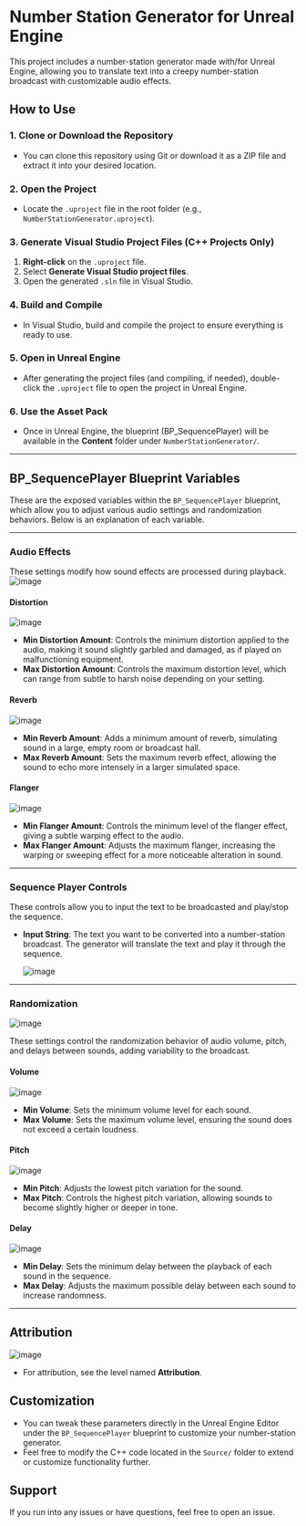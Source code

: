 # Number Station Generator for Unreal Engine

This project includes a number-station generator made with/for Unreal Engine, allowing you to translate text into a creepy number-station broadcast with customizable audio effects.

## How to Use

### 1. Clone or Download the Repository
- You can clone this repository using Git or download it as a ZIP file and extract it into your desired location.

### 2. Open the Project
- Locate the `.uproject` file in the root folder (e.g., `NumberStationGenerator.uproject`).

### 3. Generate Visual Studio Project Files (C++ Projects Only)
1. **Right-click** on the `.uproject` file.
2. Select **Generate Visual Studio project files**.
3. Open the generated `.sln` file in Visual Studio.

### 4. Build and Compile
- In Visual Studio, build and compile the project to ensure everything is ready to use.

### 5. Open in Unreal Engine
- After generating the project files (and compiling, if needed), double-click the `.uproject` file to open the project in Unreal Engine.

### 6. Use the Asset Pack
- Once in Unreal Engine, the blueprint (BP_SequencePlayer) will be available in the **Content** folder under `NumberStationGenerator/`.

---

## **BP_SequencePlayer Blueprint Variables**

These are the exposed variables within the `BP_SequencePlayer` blueprint, which allow you to adjust various audio settings and randomization behaviors. Below is an explanation of each variable.

---

### **Audio Effects**
These settings modify how sound effects are processed during playback.
![image](https://github.com/user-attachments/assets/44697118-92f9-4602-b030-022bef757fad)

#### Distortion
 ![image](https://github.com/user-attachments/assets/4d6f73ec-6024-4077-8e8f-bda7e0bc162f)
- **Min Distortion Amount**: Controls the minimum distortion applied to the audio, making it sound slightly garbled and damaged, as if played on malfunctioning equipment.
- **Max Distortion Amount**: Controls the maximum distortion level, which can range from subtle to harsh noise depending on your setting.

#### Reverb
![image](https://github.com/user-attachments/assets/e324f216-723f-4c80-98a5-6ed05fa686e8)

- **Min Reverb Amount**: Adds a minimum amount of reverb, simulating sound in a large, empty room or broadcast hall.
- **Max Reverb Amount**: Sets the maximum reverb effect, allowing the sound to echo more intensely in a larger simulated space.
  

#### Flanger
![image](https://github.com/user-attachments/assets/5a043b0b-6640-416e-979f-9efd0882d252)
- **Min Flanger Amount**: Controls the minimum level of the flanger effect, giving a subtle warping effect to the audio.
- **Max Flanger Amount**: Adjusts the maximum flanger, increasing the warping or sweeping effect for a more noticeable alteration in sound.

---

### **Sequence Player Controls**
These controls allow you to input the text to be broadcasted and play/stop the sequence.

- **Input String**: The text you want to be converted into a number-station broadcast. The generator will translate the text and play it through the sequence.
  
  ![image](https://github.com/user-attachments/assets/78dc1b69-dc9f-4787-8cbb-8a4ec467da16)


---

### **Randomization**

![image](https://github.com/user-attachments/assets/e7f0a61b-1fd9-484e-ab59-3907d9cc70b3)


These settings control the randomization behavior of audio volume, pitch, and delays between sounds, adding variability to the broadcast.

#### Volume
![image](https://github.com/user-attachments/assets/6256e764-673e-4c85-9e7c-9a4ef17e14c8)

- **Min Volume**: Sets the minimum volume level for each sound.
- **Max Volume**: Sets the maximum volume level, ensuring the sound does not exceed a certain loudness.
  
#### Pitch
![image](https://github.com/user-attachments/assets/357bfd57-e6ed-48a6-8b1c-667e48d69321)

- **Min Pitch**: Adjusts the lowest pitch variation for the sound.
- **Max Pitch**: Controls the highest pitch variation, allowing sounds to become slightly higher or deeper in tone.
  
#### Delay
![image](https://github.com/user-attachments/assets/5e29adfc-c7e5-45a4-9b81-49523fc65433)

- **Min Delay**: Sets the minimum delay between the playback of each sound in the sequence.
- **Max Delay**: Adjusts the maximum possible delay between each sound to increase randomness.
  
---

## Attribution
![image](https://github.com/user-attachments/assets/9b75f509-03d3-48b8-8ac0-a2d5ba878e29)

- For attribution, see the level named **Attribution**.

## Customization
- You can tweak these parameters directly in the Unreal Engine Editor under the `BP_SequencePlayer` blueprint to customize your number-station generator.
- Feel free to modify the C++ code located in the `Source/` folder to extend or customize functionality further.

## Support
If you run into any issues or have questions, feel free to open an issue.
